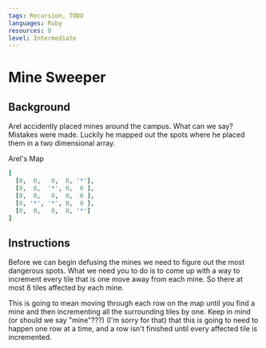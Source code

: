 ```yaml
---
tags: Recursion, TODO
languages: Ruby
resources: 0
level: Intermediate
---
```


# Mine Sweeper

## Background

Arel accidently placed mines around the campus.  What can we say? Mistakes were made. Luckily he mapped out the spots where he placed them in a two dimensional array.

Arel's Map
```ruby
[
  [0,  0,   0,  0, '*'],
  [0,  0,  '*', 0,  0 ],
  [0,  0,   0,  0,  0 ],
  [0, '*', '*', 0,  0 ],
  [0,  0,   0,  0, '*']
]
```
## Instructions

Before we can begin defusing the mines we need to figure out the most dangerous spots.  What we need you to do is to come up with a way to increment every tile that is one move away from each mine. So there at most 8 tiles affected by each mine.

This is going to mean moving through each row on the map until you find a mine and then incrementing all the surrounding tiles by one.  Keep in mind (or should we say "mine"???) (I'm sorry for that) that this is going to need to happen one row at a time, and a row isn't finished until every affected tile is incremented.
